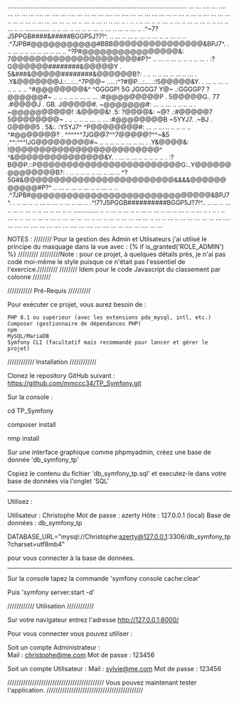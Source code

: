 ....................................................................................................
... ... .... ... .... ... ...  ... ... .... ... .... ... .... ... ...  ... ... .... ... .... ... ...
  ... ...  ... ...  ..  ...  ..  ...  ..  ... ...  ... ...  ..  ...  ..  ...  ..  ... ...  ... ...
..  ...  ..  ...  ..  ...  ..  ..  ...  ..   .   ..   .   ..  ...  ..  ..  ...  ..  ...  ..  ...  ..
  ...  ..  ..  ...  ..  ...  ..  ..        ..............        ..  ..  ...  ..  ...  ..  ..  ...
..  ...  ..  ...  ..  ...  ..     .^~7?J5PPGB####&#####BGGP5J?7!^.     ..  ...  ..  ...  ..  ...  ..
  ...  ..  ..  ...  ..  ..  .^7JPB#@@@@@@@@@@@#BBB@@@@@@@@@@@@@@@&BPJ7^.  .   ..  ...  ..  ..  ...
..  ...  ..  ...  ..     ^?P#@@@@@@@@@@@@@@@@&:  7@@@@@@@@@@@@@@@@@@@@@#P?^     ..  ...  ..  ...  ..
  ..   ..  ..  ...  . :?G@@@@@@########&@@@@@Y . 5&###&@@@@@########&@@@@@@B?: .  ..   ..  ..  ...
..  ...  ..  ...  . .Y&@@@@@@@J.:...:...^7P@@~   .....:^?#@P...:.....:!5@@@@@&Y. .  ...  ..  ...  ..
  ..   ..  ..   .. ^#@@@@@@@@&^  ^GGGGP!   5G   JGGGG7   Y@~ .:GGGGP7   ?@@@@@@#~ ..   ..  ..   ..
..  ...  ..  ...  :#@@@@@@@@@P . 5@@@@@G.. 77  .#@@@@J . GB.  J@@@@@#.  ~@@@@@@@#:  ...  ..  ...  ..
  ..   ..  ..   . ~@@@@@@@@@@!  :&@@@@&!  .5:  ?@@@@&:  ~@? .:#@@@@@7   5@@@@@@@@~ .   ..  ..   ..
..  ...  ..  ...  :#@@@@@@@@B   ~5YYJ7. .~BJ . G@@@@5 . 5&:. :Y5YJ7^  ^P@@@@@@@@#:  ...  ..  ...  ..
  ..   ..  ..   .. ^#@@@@@@@? . ^^^^^^7JG@@7^^7@@@@@?^^~&5  .^^:^^^!JG@@@@@@@@@#~ ..   ..  ..   ..
..  ...  ..  ...  . .Y&@@@@&:  !@@@@@@@@@@@@@@@@@@@@@@@@@^  ^&@@@@@@@@@@@@@@@&Y. .  ...  ..  ...  ..
  ..   ..  ..   ..  . :?B@@P.::P@@@@@@@@@@@@@@@@@@@@@@@@G:..Y@@@@@@@@@@@@@@B?: .  ..   ..  ..   ..
..  ...  ..  ...  ..     ^?5G#&@@@@@@@@@@@@@@@@@@@@@@@@@&&&&@@@@@@@@@@@#P?^     ..  ...  ..  ...  ..
  ...  ..  ..  ...  ..  ..  .^7JPB#@@@@@@@@@@@@@@@@@@@@@@@@@@@@@@&BPJ7^.  .   ..  ...  ..  ..  ...
..  ...  ..  ...  ..  ...  ..     .^!7?J5PGGB##########BGGP5J?7!^..    ..  ...  ..  ...  ..  ...  ..
  ...  ..  ..  ...  ..  ...  ..  ..        ..............        ..  ..  ...  ..  ...  ..  ..  ...
..  ...  ..  ...  ..  ...  ..  ..  ...  ..   .   ..   .   ..  ...  ..  ..  ...  ..  ...  ..  ...  ..
  ... ...  ... ...  ..  ...  ..  ...  ..  ... ...  ... ...  ..  ...  ..  ...  ..  ... ...  ... ...
... ... .... ... .... ... .... ... ... .... ... .... ... .... ... .... ... ... .... ... .... ... ...



NOTES :
//////// Pour la gestion des Admin et Utilsateurs j'ai utilisé le principe du masquage dans la vue avec : {% if is_granted('ROLE_ADMIN') %} /////////
/////////Note : pour ce projet, à quelques détails près, je n'ai pas codé moi-même le style puisque ce n'était pas l'essentiel de l'exercice./////////
//////// Idem pour le code Javascript du classement par colonne ////////



///////////
Pré-Requis
//////////

Pour exécuter ce projet, vous aurez besoin de :

    PHP 8.1 ou supérieur (avec les extensions pdo_mysql, intl, etc.)
    Composer (gestionnaire de dépendances PHP)
    npm
    MySQL/MariaDB
    Symfony CLI (facultatif mais recommandé pour lancer et gérer le projet)




////////////
Installation
////////////

Clonez le repository GitHub suivant :
https://github.com/mmccc34/TP_Symfony.git

Sur la console :

cd TP_Symfony

composer install

nmp install

Sur une interface graphique comme phpmyadmin,
créez une base de donnée 'db_symfony_tp'

Copiez le contenu du fichier 'db_symfony_tp.sql' et executez-le dans votre base de données via l'onglet 'SQL'

---------------------------
Utilisez :

Utilisateur : Christophe
Mot de passe : azerty
Hôte : 127.0.0.1 (local)
Base de données : db_symfony_tp

DATABASE_URL="mysql://Christophe:azerty@127.0.0.1:3306/db_symfony_tp?charset=utf8mb4"

pour vous connecter à la base de données.

---------------------------

Sur la console tapez la commande
'symfony console cache:clear'

Puis 'symfony server:start -d'


////////////
Utilisation
////////////

Sur votre navigateur entrez l'adresse
http://127.0.0.1:8000/

Pour vous connecter vous pouvez utiliser :

Soit un compte Administrateur :  
Mail : christophe@me.com
Mot de passe : 123456

Soit un compte Utilisateur :
Mail : sylvie@me.com
Mot de passe : 123456



///////////////////////////////////////////
Vous pouvez maintenant tester l'application.
///////////////////////////////////////////





